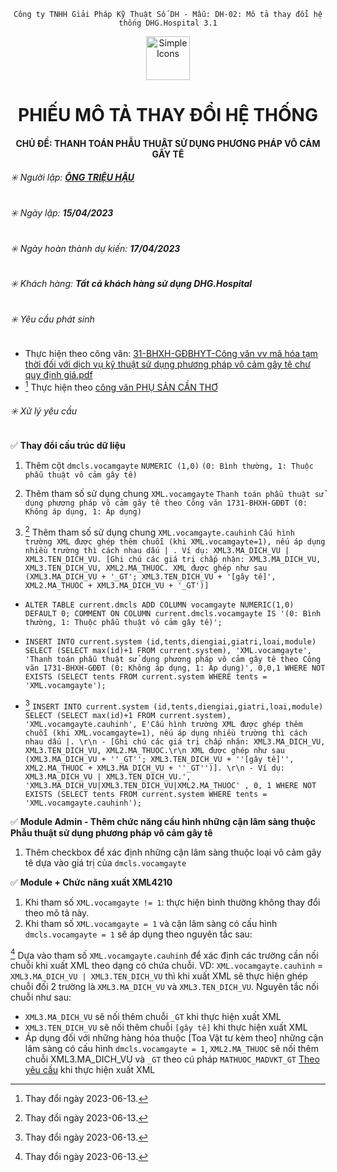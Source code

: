 <div align="center">

`Công ty TNHH Giải Pháp Kỹ Thuật Số DH - Mẫu: DH-02: Mô tả thay đổi hệ thống DHG.Hospital 3.1`

</div>

<div align="center">
  <img src="https://raw.githubusercontent.com/dh-hos/dhg.hospitalprinter/main/Deploy_Tools/Logo.ico" alt="Simple Icons" width=70>
  <h1>PHIẾU MÔ TẢ THAY ĐỔI HỆ THỐNG</h1>  
</div>
<div align="center">

#### CHỦ ĐỀ: THANH TOÁN PHẪU THUẬT SỬ DỤNG PHƯƠNG PHÁP VÔ CẢM GÂY TÊ

</div>

###### :eight_spoked_asterisk: Người lập: [**ÔNG TRIỆU HẬU**](https://github.com/ongtrieuhau)

###### :eight_spoked_asterisk: Ngày lập: **15/04/2023**

###### :eight_spoked_asterisk: Ngày hoàn thành dự kiến: **17/04/2023**

###### :eight_spoked_asterisk: Khách hàng: **Tất cả khách hàng sử dụng DHG.Hospital**

###### :eight_spoked_asterisk: Yêu cầu phát sinh

- Thực hiện theo công văn: [31-BHXH-GĐBHYT-Công văn vv mã hóa tạm thời đối với dịch vụ kỹ thuật sử dụng phương pháp vô cảm gây tê chư quy định giá.pdf](../CONGVAN-YEUCAU/31-BHXH-G%C4%90BHYT-C%C3%B4ng%20v%C4%83n%20vv%20m%C3%A3%20h%C3%B3a%20t%E1%BA%A1m%20th%E1%BB%9Di%20%C4%91%E1%BB%91i%20v%E1%BB%9Bi%20d%E1%BB%8Bch%20v%E1%BB%A5%20k%E1%BB%B9%20thu%E1%BA%ADt%20s%E1%BB%AD%20d%E1%BB%A5ng%20ph%C6%B0%C6%A1ng%20ph%C3%A1p%20v%C3%B4%20c%E1%BA%A3m%20g%C3%A2y%20t%C3%AA%20ch%C6%B0%20quy%20%C4%91%E1%BB%8Bnh%20gi%C3%A1.pdf)
- [^2023-06-13] Thực hiện theo [công văn PHỤ SẢN CẦN THƠ](../CONGVAN-YEUCAU/1067-BVPS%20vv%20de%20nghi%20bo%20sung%20mot%20so%20chuc%20nang%20phan%20mem%20DGH.Hospital.pdf)

###### :eight_spoked_asterisk: Xử lý yêu cầu

:white_check_mark: **Thay đổi cấu trúc dữ liệu**

1. Thêm cột `dmcls.vocamgayte` `NUMERIC (1,0)` `(0: Bình thường, 1: Thuộc phẫu thuật vô cảm gây tê)`

2. Thêm tham số sử dụng chung `XML.vocamgayte` `Thanh toán phẫu thuật sử dụng phương pháp vô cảm gây tê theo Công văn 1731-BHXH-GĐĐT (0: Không áp dụng, 1: Áp dụng)`

3. [^2023-06-13] Thêm tham số sử dụng chung `XML.vocamgayte.cauhinh` `Cấu hình trường XML được ghép thêm chuỗi (khi XML.vocamgayte=1), nếu áp dụng nhiều trường thì cách nhau dấu | . Ví dụ: XML3.MA_DICH_VU | XML3.TEN_DICH_VU. [Ghi chú các giá trị chấp nhận: XML3.MA_DICH_VU, XML3.TEN_DICH_VU, XML2.MA_THUOC. XML được ghép như sau (XML3.MA_DICH_VU + '_GT'; XML3.TEN_DICH_VU + '[gây tê]', XML2.MA_THUOC + XML3.MA_DICH_VU + '_GT')]`

- `ALTER TABLE current.dmcls ADD COLUMN vocamgayte NUMERIC(1,0) DEFAULT 0;
COMMENT ON COLUMN current.dmcls.vocamgayte IS '(0: Bình thường, 1: Thuộc phẫu thuật vô cảm gây tê)';`

- `INSERT INTO current.system (id,tents,diengiai,giatri,loai,module)
SELECT (SELECT max(id)+1 FROM current.system),
 'XML.vocamgayte',
 'Thanh toán phẫu thuật sử dụng phương pháp vô cảm gây tê theo Công văn 1731-BHXH-GĐĐT (0: Không áp dụng, 1: Áp dụng)',
    0,0,1
WHERE NOT EXISTS (SELECT tents FROM current.system WHERE tents = 'XML.vocamgayte');`

- [^2023-06-13] `INSERT INTO current.system (id,tents,diengiai,giatri,loai,module)
SELECT
 (SELECT max(id)+1 FROM current.system),
    'XML.vocamgayte.cauhinh', E'Cấu hình trường XML được ghép thêm chuỗi (khi XML.vocamgayte=1), nếu áp dụng nhiều trường thì cách nhau dấu |. \r\n - [Ghi chú các giá trị chấp nhận: XML3.MA_DICH_VU, XML3.TEN_DICH_VU, XML2.MA_THUOC.\r\n XML được ghép như sau (XML3.MA_DICH_VU + ''_GT''; XML3.TEN_DICH_VU + ''[gây tê]'', XML2.MA_THUOC + XML3.MA_DICH_VU + ''_GT'')]. \r\n - Ví dụ: XML3.MA_DICH_VU | XML3.TEN_DICH_VU.',
    'XML3.MA_DICH_VU|XML3.TEN_DICH_VU|XML2.MA_THUOC'
    ,
    0,
    1
WHERE NOT EXISTS (SELECT tents FROM current.system WHERE tents = 'XML.vocamgayte.cauhinh');`

:white_check_mark: **Module Admin - Thêm chức năng cấu hình những cận lâm sàng thuộc Phẫu thuật sử dụng phương pháp vô cảm gây tê**

1. Thêm checkbox để xác định những cận lâm sàng thuộc loại vô cảm gây tê dựa vào giá trị của `dmcls.vocamgayte`

:white_check_mark: **Module + Chức năng xuất XML4210**

1. Khi tham số `XML.vocamgayte != 1`: thực hiện bình thường không thay đổi theo mô tả này.
2. Khi tham số `XML.vocamgayte = 1` và cận lâm sàng có cấu hình `dmcls.vocamgayte = 1` sẽ áp dụng theo nguyên tắc sau:

[^2023-06-13] Dựa vào tham số `XML.vocamgayte.cauhinh` để xác định các trường cần nối chuỗi khi xuất XML theo dạng có chứa chuỗi. VD: `XML.vocamgayte.cauhinh` = `XML3.MA_DICH_VU | XML3.TEN_DICH_VU` thì khi xuất XML sẽ thực hiện ghép chuỗi đối 2 trường là `XML3.MA_DICH_VU` và `XML3.TEN_DICH_VU`. Nguyên tắc nối chuỗi như sau:

- `XML3.MA_DICH_VU` sẽ nối thêm chuỗi `_GT` khi thực hiện xuất XML
- `XML3.TEN_DICH_VU` sẽ nối thêm chuỗi `[gây tê]` khi thực hiện xuất XML
- Áp dụng đối với những hàng hóa thuộc [Toa Vật tư kèm theo] những cận lâm sàng có cấu hình `dmcls.vocamgayte = 1`, `XML2.MA_THUOC` sẽ nối thêm chuỗi XML3.MA_DICH_VU và `_GT` theo cú pháp `MATHUOC_MADVKT_GT` [Theo yêu cầu](https://github.com/dh-hos/dhg.hospitaladmin/issues/36) khi thực hiện xuất XML

[^2023-06-13]: Thay đổi ngày 2023-06-13.
